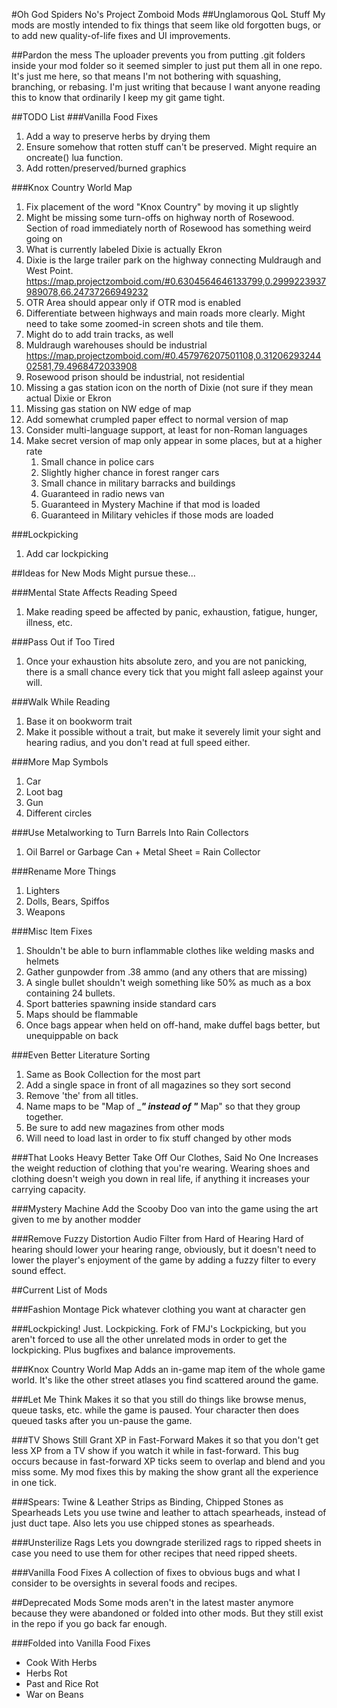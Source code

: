 #Oh God Spiders No's Project Zomboid Mods
##Unglamorous QoL Stuff
My mods are mostly intended to fix things that seem like old forgotten bugs, or to add new quality-of-life fixes and UI improvements.

##Pardon the mess
The uploader prevents you from putting .git folders inside your mod folder so it seemed simpler to just put them all in one repo. It's just me here, so that means I'm not bothering with squashing, branching, or rebasing. I'm just writing that because I want anyone reading this to know that ordinarily I keep my git game tight.

##TODO List
###Vanilla Food Fixes
1. Add a way to preserve herbs by drying them
1. Ensure somehow that rotten stuff can't be preserved. Might require an oncreate() lua function.
1. Add rotten/preserved/burned graphics

###Knox Country World Map
1. Fix placement of the word "Knox Country" by moving it up slightly
1. Might be missing some turn-offs on highway north of Rosewood. Section of road immediately north of Rosewood has something weird going on
1. What is currently labeled Dixie is actually Ekron
1. Dixie is the large trailer park on the highway connecting Muldraugh and West Point. https://map.projectzomboid.com/#0.6304564646133799,0.2999223937989078,66.24737266949232
1. OTR Area should appear only if OTR mod is enabled
1. Differentiate between highways and main roads more clearly. Might need to take some zoomed-in screen shots and tile them.
  1. Might do to add train tracks, as well
1. Muldraugh warehouses should be industrial
https://map.projectzomboid.com/#0.457976207501108,0.3120629324402581,79.4968472033908
1. Rosewood prison should be industrial, not residential
1. Missing a gas station icon on the north of Dixie (not sure if they mean actual Dixie or Ekron
1. Missing gas station on NW edge of map
1. Add somewhat crumpled paper effect to normal version of map
1. Consider multi-language support, at least for non-Roman languages
1. Make secret version of map only appear in some places, but at a higher rate
    1. Small chance in police cars
    1. Slightly higher chance in forest ranger cars
    1. Small chance in military barracks and buildings
    1. Guaranteed in radio news van
    1. Guaranteed in Mystery Machine if that mod is loaded
    1. Guaranteed in Military vehicles if those mods are loaded

###Lockpicking
1. Add car lockpicking

##Ideas for New Mods
Might pursue these...

###Mental State Affects Reading Speed
1. Make reading speed be affected by panic, exhaustion, fatigue, hunger, illness, etc.

###Pass Out if Too Tired
1. Once your exhaustion hits absolute zero, and you are not panicking, there is a small chance every tick that you might fall asleep against your will.

###Walk While Reading
1. Base it on bookworm trait
1. Make it possible without a trait, but make it severely limit your sight and hearing radius, and you don't read at full speed either.

###More Map Symbols
1. Car
1. Loot bag
1. Gun
1. Different circles

###Use Metalworking to Turn Barrels Into Rain Collectors
1. Oil Barrel or Garbage Can + Metal Sheet = Rain Collector

###Rename More Things
1. Lighters
1. Dolls, Bears, Spiffos
1. Weapons

###Misc Item Fixes
1. Shouldn't be able to burn inflammable clothes like welding masks and helmets
1. Gather gunpowder from .38 ammo (and any others that are missing)
1. A single bullet shouldn't weigh something like 50% as much as a box containing 24 bullets.
1. Sport batteries spawning inside standard cars
1. Maps should be flammable
1. Once bags appear when held on off-hand, make duffel bags better, but unequippable on back

###Even Better Literature Sorting
1. Same as Book Collection for the most part
1. Add a single space in front of all magazines so they sort second
1. Remove 'the' from all titles.
1. Name maps to be "Map of ____" instead of "___ Map" so that they group together.
1. Be sure to add new magazines from other mods
1. Will need to load last in order to fix stuff changed by other mods

###That Looks Heavy Better Take Off Our Clothes, Said No One
Increases the weight reduction of clothing that you're wearing. Wearing shoes and clothing doesn't weigh you down in real life, if anything it increases your carrying capacity.

###Mystery Machine
Add the Scooby Doo van into the game using the art given to me by another modder

###Remove Fuzzy Distortion Audio Filter from Hard of Hearing
Hard of hearing should lower your hearing range, obviously, but it doesn't need to lower the player's enjoyment of the game by adding a fuzzy filter to every sound effect.



##Current List of Mods

###Fashion Montage
Pick whatever clothing you want at character gen

###Lockpicking! Just. Lockpicking.
Fork of FMJ's Lockpicking, but you aren't forced to use all the other unrelated mods in order to get the lockpicking. Plus bugfixes and balance improvements.

###Knox Country World Map
Adds an in-game map item of the whole game world. It's like the other street atlases you find scattered around the game.

###Let Me Think
Makes it so that you still do things like browse menus, queue tasks, etc. while the game is paused. Your character then does queued tasks after you un-pause the game.

###TV Shows Still Grant XP in Fast-Forward
Makes it so that you don't get less XP from a TV show if you watch it while in fast-forward. This bug occurs because in fast-forward XP ticks seem to overlap and blend and you miss some. My mod fixes this by making the show grant all the experience in one tick.

###Spears: Twine & Leather Strips as Binding, Chipped Stones as Spearheads
Lets you use twine and leather to attach spearheads, instead of just duct tape. Also lets you use chipped stones as spearheads.

###Unsterilize Rags
Lets you downgrade sterilized rags to ripped sheets in case you need to use them for other recipes that need ripped sheets.

###Vanilla Food Fixes
A collection of fixes to obvious bugs and what I consider to be oversights in several foods and recipes.


##Deprecated Mods
Some mods aren't in the latest master anymore because they were abandoned or folded into other mods. But they still exist in the repo if you go back far enough.

###Folded into Vanilla Food Fixes
- Cook With Herbs
- Herbs Rot
- Past and Rice Rot
- War on Beans
